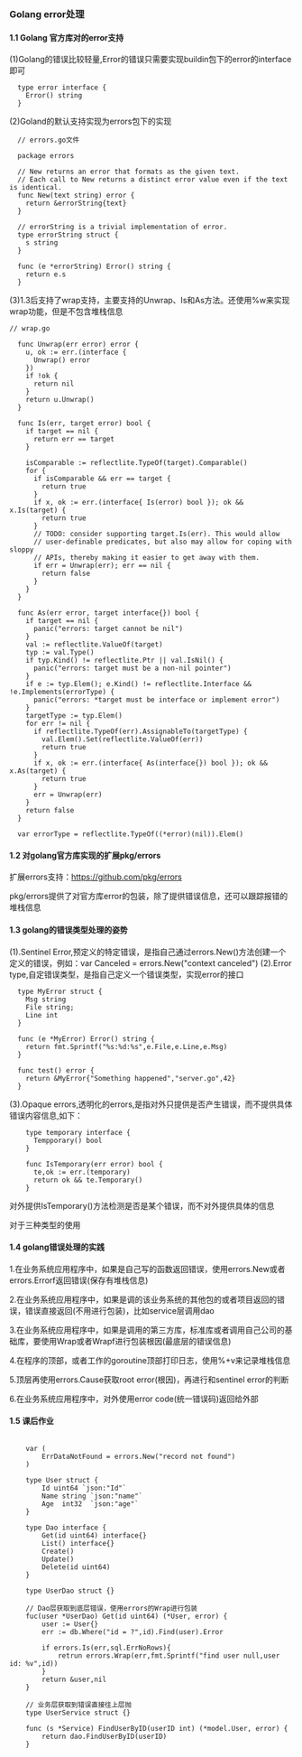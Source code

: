 ### Golang error处理

#### 1.1 Golang 官方库对的error支持
  (1)Golang的错误比较轻量,Error的错误只需要实现buildin包下的error的interface即可
  ```
    type error interface {
      Error() string
    }
  ```
  (2)Goland的默认支持实现为errors包下的实现
  ```
    // errors.go文件
    
    package errors

    // New returns an error that formats as the given text.
    // Each call to New returns a distinct error value even if the text is identical.
    func New(text string) error {
      return &errorString{text}
    }

    // errorString is a trivial implementation of error.
    type errorString struct {
      s string
    }

    func (e *errorString) Error() string {
      return e.s
    }

  ```
  (3)1.3后支持了wrap支持，主要支持的Unwrap、Is和As方法。还使用%w来实现wrap功能，但是不包含堆栈信息
  ```
  // wrap.go
  
    func Unwrap(err error) error {
      u, ok := err.(interface {
        Unwrap() error
      })
      if !ok {
        return nil
      }
      return u.Unwrap()
    }

    func Is(err, target error) bool {
      if target == nil {
        return err == target
      }

      isComparable := reflectlite.TypeOf(target).Comparable()
      for {
        if isComparable && err == target {
          return true
        }
        if x, ok := err.(interface{ Is(error) bool }); ok && x.Is(target) {
          return true
        }
        // TODO: consider supporting target.Is(err). This would allow
        // user-definable predicates, but also may allow for coping with sloppy
        // APIs, thereby making it easier to get away with them.
        if err = Unwrap(err); err == nil {
          return false
        }
      }
    }

    func As(err error, target interface{}) bool {
      if target == nil {
        panic("errors: target cannot be nil")
      }
      val := reflectlite.ValueOf(target)
      typ := val.Type()
      if typ.Kind() != reflectlite.Ptr || val.IsNil() {
        panic("errors: target must be a non-nil pointer")
      }
      if e := typ.Elem(); e.Kind() != reflectlite.Interface && !e.Implements(errorType) {
        panic("errors: *target must be interface or implement error")
      }
      targetType := typ.Elem()
      for err != nil {
        if reflectlite.TypeOf(err).AssignableTo(targetType) {
          val.Elem().Set(reflectlite.ValueOf(err))
          return true
        }
        if x, ok := err.(interface{ As(interface{}) bool }); ok && x.As(target) {
          return true
        }
        err = Unwrap(err)
      }
      return false
    }

    var errorType = reflectlite.TypeOf((*error)(nil)).Elem()
  ```
  
#### 1.2 对golang官方库实现的扩展pkg/errors
  扩展errors支持：https://github.com/pkg/errors
  
  pkg/errors提供了对官方库error的包装，除了提供错误信息，还可以跟踪报错的堆栈信息
  
  

#### 1.3 golang的错误类型处理的姿势
  (1).Sentinel Error,预定义的特定错误，是指自己通过errors.New()方法创建一个定义的错误，例如：var Canceled = errors.New("context canceled")
  (2).Error type,自定错误类型，是指自己定义一个错误类型，实现error的接口
  ```
    type MyError struct {
      Msg string
      File string;
      Line int
    }
    
    func (e *MyError) Error() string {
      return fmt.Sprintf("%s:%d:%s",e.File,e.Line,e.Msg)
    }
    
    func test() error {
      return &MyError{"Something happened","server.go",42}
    }
  ```
  (3).Opaque errors,透明化的errors,是指对外只提供是否产生错误，而不提供具体错误内容信息,如下：
  ```
      type temporary interface {
        Tempporary() bool
      }

      func IsTemporary(err error) bool {
        te,ok := err.(temporary)
        return ok && te.Temporary()
      }
  ```
  对外提供IsTemporary()方法检测是否是某个错误，而不对外提供具体的信息
  
  对于三种类型的使用

#### 1.4 golang错误处理的实践
  1.在业务系统应用程序中，如果是自己写的函数返回错误，使用errors.New或者errors.Errorf返回错误(保存有堆栈信息)

  2.在业务系统应用程序中，如果是调的该业务系统的其他包的或者项目返回的错误，错误直接返回(不用进行包装)，比如service层调用dao

  3.在业务系统应用程序中，如果是调用的第三方库，标准库或者调用自己公司的基础库，要使用Wrap或者Wrapf进行包装根因(最底层的错误信息)

  4.在程序的顶部，或者工作的goroutine顶部打印日志，使用%+v来记录堆栈信息

  5.顶层再使用errors.Cause获取root error(根因)，再进行和sentinel error的判断

  6.在业务系统应用程序中，对外使用error code(统一错误码)返回给外部


#### 1.5 课后作业
```

    var (
    	ErrDataNotFound = errors.New("record not found")
    )

    type User struct {
        Id uint64 `json:"Id"`
        Name string `json:"name"`
        Age  int32  `json:"age"`
    }

    type Dao interface {
        Get(id uint64) interface{}
        List() interface{}
        Create() 
        Update()
        Delete(id uint64) 
    }

    type UserDao struct {}
    
    // Dao层获取到底层错误，使用errors的Wrap进行包装
    fuc(user *UserDao) Get(id uint64) (*User, error) {
        user := User{}
        err := db.Where("id = ?",id).Find(user).Error
        
        if errors.Is(err,sql.ErrNoRows){
            retrun errors.Wrap(err,fmt.Sprintf("find user null,user id: %v",id))
        }
        return &user,nil
    }

    // 业务层获取到错误直接往上层抛
    type UserService struct {}
    
    func (s *Service) FindUserByID(userID int) (*model.User, error) {
        return dao.FindUserByID(userID)
    }
    
    
```
